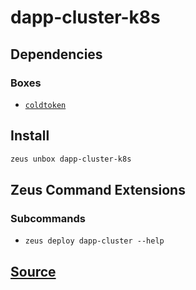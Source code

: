 
dapp-cluster-k8s 
====================




## Dependencies
### Boxes
* [`coldtoken`](coldtoken.md)




## Install
```bash
zeus unbox dapp-cluster-k8s
```


## Zeus Command Extensions

### Subcommands
* ```zeus deploy dapp-cluster --help```


## [Source](https://github.com/liquidapps-io/zeus-sdk/tree/master/boxes/groups/dapp-network/dapp-cluster-k8s)
